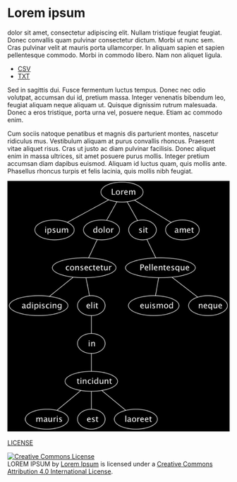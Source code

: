 Lorem ipsum
===========
dolor sit amet, consectetur adipiscing elit. Nullam tristique feugiat feugiat. Donec convallis quam pulvinar consectetur dictum. Morbi ut nunc sem. Cras pulvinar velit at mauris porta ullamcorper. In aliquam sapien et sapien pellentesque commodo. Morbi in commodo libero. Nam non aliquet ligula.

* [CSV](loremipsum.csv)
* [TXT](loremipsim.txt)

Sed in sagittis dui. Fusce fermentum luctus tempus. Donec nec odio volutpat, accumsan dui id, pretium massa. Integer venenatis bibendum leo, feugiat aliquam neque aliquam ut. Quisque dignissim rutrum malesuada. Donec a eros tristique, porta urna vel, posuere neque. Etiam ac commodo enim.

Cum sociis natoque penatibus et magnis dis parturient montes, nascetur ridiculus mus. Vestibulum aliquam at purus convallis rhoncus. Praesent vitae aliquet risus. Cras ut justo ac diam pulvinar facilisis. Donec aliquet enim in massa ultrices, sit amet posuere purus mollis. Integer pretium accumsan diam dapibus euismod. Aliquam id luctus quam, quis mollis ante. Phasellus rhoncus turpis et felis lacinia, quis mollis nibh feugiat.

![logo](images/loremipsum.jpeg)

[LICENSE](LICENSE.md)

<a rel="license" href="http://creativecommons.org/licenses/by/4.0/"><img alt="Creative Commons License" style="border-width:0" src="https://i.creativecommons.org/l/by/4.0/88x31.png" /></a><br /><span xmlns:dct="http://purl.org/dc/terms/" href="http://purl.org/dc/dcmitype/Dataset" property="dct:title" rel="dct:type">LOREM IPSUM</span> by <a xmlns:cc="http://creativecommons.org/ns#" href="https://github.com/dougapd/loremipsum" property="cc:attributionName" rel="cc:attributionURL">Lorem Ipsum</a> is licensed under a <a rel="license" href="http://creativecommons.org/licenses/by/4.0/">Creative Commons Attribution 4.0 International License</a>.
